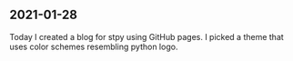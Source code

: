 ## 2021-01-28

Today I created a blog for stpy using GitHub pages. I picked a theme that uses color schemes resembling python logo.
